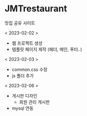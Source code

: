 # JMTrestaurant
맛집 공유 사이트

< 2023-02-02 >

- 웹 프로젝트 생성
- 템플릿 페이지 제작 (헤더, 메인, 푸터..)

< 2023-02-03 >

- common.css 수정
- js 폴더 추가

< 2023-02-06 >

- 게시판 디자인
	- 회원 관리 게시판
- mysql 연동